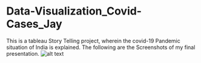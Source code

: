 # Data-Visualization_Covid-Cases_Jay

This is a tableau Story Telling project, wherein the covid-19 Pandemic situation of India is explained.
The following are the Screenshots of my final presentation.
![alt text](https://i.stack.imgur.com/sMUbB.png)
